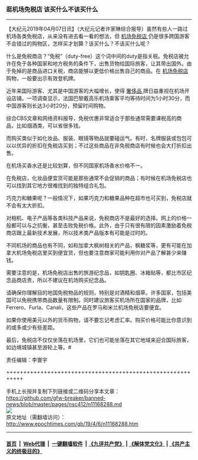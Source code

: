 ### 逛机场免税店 该买什么不该买什么
------------------------

<p>
 【大纪元2019年04月07日讯】（大纪元记者许家琳综合报导）虽然有些人一路过机场各类免税店，从来没有进去看一看的想法，但
 <a href="http://www.epochtimes.com/gb/tag/%E6%9C%BA%E5%9C%BA%E5%85%8D%E7%A8%8E%E5%BA%97.html">
  机场免税店
 </a>
 仍是很多跨国游客不会错过的购物区，怎样买才划算？该买什么？不该买什么呢？
</p>
<p>
 什么是免税商店？“免税”（duty-free）这个词中间的duty是指关税。免税店被允许在免于各种国家和地方税务的条件下，出售货物给国际旅客，让其带出国外。由于免掉的是商品进口关税，商店能够以更低价格出售自己的商品。在
 <a href="http://www.epochtimes.com/gb/tag/%E6%9C%BA%E5%9C%BA%E5%85%8D%E7%A8%8E%E5%BA%97.html">
  机场免税店
 </a>
 购物，一般要出示有效登机牌。
</p>
<p>
 近年来国际游客、尤其是中国游客的大幅增长，使得
 <a href="http://www.epochtimes.com/gb/tag/%E5%A5%A2%E4%BE%88%E5%93%81.html">
  奢侈品
 </a>
 牌日益重视在机场开设店铺。一项调查显示，法国巴黎戴高乐机场乘客平均等待时间为1小时30分，而中国游客则长达3小时20分，预留时间购物。
</p>
<p>
 综合CBS文章和网络资料报导，免税优惠非常适合于那些通常需要课税高的商品，比如烟酒类，可以省很多钱。
</p>
<p>
 而购买类似于如化妆品、服装、眼镜等物品就要碰运气。有时，名牌服装或包包可以以优异的折扣在免税店买到；不过这些商品在非免税商店有时候也会大打折扣出售。
</p>
<p>
 在机场买香水还是比较划算，但不同国家机场香水价格不一。
</p>
<p>
 在免税店，化妆品便宜货可能是那些通常不会促销的商品；有时候在机场免税店也可以找到其它地方很难找到的独特组合礼包。
</p>
<p>
 巧克力和糖果呢？一般情况下，如果巧克力和糖果品种在超市也可买到，免税店就不会有太大折扣。
</p>
<p>
 对相机、电子产品等各类科技产品来说，免税商店不是最好的选择。网上的价格一般都可以与之抗衡，甚至击败免税价格。此外，由于只有很有限的因素激励着免税商店跟上最新技术发展，所以技术类产品版本有可能是过时的。
</p>
<p>
 不同机场的商品也有不同，如和加拿大枫树相关的产品，枫糖浆等，更有可能在加拿大机场免税店里买到便宜货，但也要注意商家可能利用你对产品了解甚少来赚钱。
</p>
<p>
 需要注意的是，机场免税店出售的旅游纪念品，如钥匙圈、冰箱贴等，都比市区纪念品商店贵，所以不建议在机场购买纪念品。
</p>
<p>
 请确保你理解目的地国免税物品的规则，特别是对酒精和烟草。许多国家，包括美国可以免税携带商品数量有限制。同时建议旅客买机场所在国家的品牌，比如Ferrero、Furla、Canali，这些产品在罗马和米兰机场免税店要便宜。
</p>
<p>
 如果你使用美元以外的货币购物，请不要忘记考虑汇率。购买价格可能比你意识到的或多或少有些差距。
</p>
<p>
 最后，免税店不仅仅坐落在机场里，它们也可能坐落在其它地域来迎合国际旅客，如边境城镇甚至游轮上等。#
</p>
<p>
 责任编辑：李寰宇
</p>

+++++++++++++++++++++++++++++++++++++++++++++++++++++++++++<br/><br/>
手机上长按并复制下列链接或二维码分享本文章：<br/>
https://github.com/gfw-breaker/banned-news/blob/master/pages/nsc412/n11168288.md <br/>
<a href='https://github.com/gfw-breaker/banned-news/blob/master/pages/nsc412/n11168288.md'><img src='https://github.com/gfw-breaker/banned-news/blob/master/pages/nsc412/n11168288.md.png'/></a> <br/>
原文地址（需翻墙访问）：http://www.epochtimes.com/gb/19/4/6/n11168288.htm


------------------------
#### [首页](https://github.com/gfw-breaker/banned-news/blob/master/README.md) &nbsp;|&nbsp; [Web代理](https://github.com/labour-camp/helloworld) &nbsp;|&nbsp; [一键翻墙软件](https://github.com/gfw-breaker/nogfw/blob/master/README.md) &nbsp;| [《九评共产党》](https://github.com/gfw-breaker/9ping.md/blob/master/README.md#九评之一评共产党是什么) | [《解体党文化》](https://github.com/gfw-breaker/jtdwh.md/blob/master/README.md) | [《共产主义的终极目的》](https://github.com/gfw-breaker/gczydzjmd.md/blob/master/README.md)


